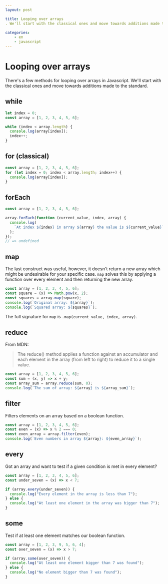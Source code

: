 ```yaml
---
layout: post

title: Looping over arrays
. We'll start with the classical ones and move towards additions made to the standard.

categories:
    - en
    - javascript
---
```


# Looping over arrays

There's a few methods for looping over arrays in Javascript. We'll start
with the classical ones and move towards additions made to the standard.

## while

```javascript
let index = 0;
const array = [1, 2, 3, 4, 5, 6];

while (index < array.length) {
  console.log(array[index]);
  index++;
}
```

## for (classical)

```javascript
const array = [1, 2, 3, 4, 5, 6];
for (let index = 0; index < array.length; index++) {
  console.log(array[index]);
}
```

## forEach

```javascript
const array = [1, 2, 3, 4, 5, 6];

array.forEach(function (current_value, index, array) {
  console.log(
    `At index ${index} in array ${array} the value is ${current_value}`
  );
});
// => undefined
```

## map

The last construct was useful, however, it doesn't return a new array which might
be undesirable for your specific case. `map` solves this by applying a function
over every element and then returning the new array.

```javascript
const array = [1, 2, 3, 4, 5, 6];
const square = (x) => Math.pow(x, 2);
const squares = array.map(square);
console.log(`Original array: ${array}`);
console.log(`Squared array: ${squares}`);
```

The full signature for `map` is `.map(current_value, index, array)`.

## reduce

From MDN:

> The reduce() method applies a function against an accumulator and each element
> in the array (from left to right) to reduce it to a single value.

```javascript
const array = [1, 2, 3, 4, 5, 6];
const sum = (x, y) => x + y;
const array_sum = array.reduce(sum, 0);
console.log(`The sum of array: ${array} is ${array_sum}`);
```

## filter

Filters elements on an array based on a boolean function.

```javascript
const array = [1, 2, 3, 4, 5, 6];
const even = (x) => x % 2 === 0;
const even_array = array.filter(even);
console.log(`Even numbers in array ${array}: ${even_array}`);
```

## every

Got an array and want to test if a given condition is met in every element?

```javascript
const array = [1, 2, 3, 4, 5, 6];
const under_seven = (x) => x < 7;

if (array.every(under_seven)) {
  console.log("Every element in the array is less than 7");
} else {
  console.log("At least one element in the array was bigger than 7");
}
```

## some

Test if at least one element matches our boolean function.

```javascript
const array = [1, 2, 3, 9, 5, 6, 4];
const over_seven = (x) => x > 7;

if (array.some(over_seven)) {
  console.log("At least one element bigger than 7 was found");
} else {
  console.log("No element bigger than 7 was found");
}
```
